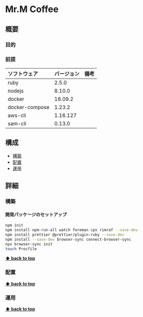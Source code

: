 # Mr.M Coffee 

## 概要

### 目的

### 前提

| ソフトウェア   | バージョン | 備考 |
| :------------- | :--------- | :--- |
| ruby           | 2.5.0      |      |
| nodejs         | 8.10.0     |      |
| docker         | 18.09.2    |      |
| docker-compose | 1.23.2     |      |
| aws-cli        | 1.16.127   |      |
| sam-cli        | 0.13.0     |      |

## 構成

- [構築](#構築)
- [配置](#配置)
- [運用](#運用)

## 詳細

### 構築

#### 開発パッケージのセットアップ

```bash
npm init
npm install npm-run-all watch foreman cpx rimraf --save-dev
npm install prettier @prettier/plugin-ruby --save-dev
npm install --save-dev browser-sync connect-browser-sync
npx browser-sync init
touch Procfile
```

**[⬆ back to top](#構成)**

### 配置

**[⬆ back to top](#構成)**

### 運用

**[⬆ back to top](#構成)**

